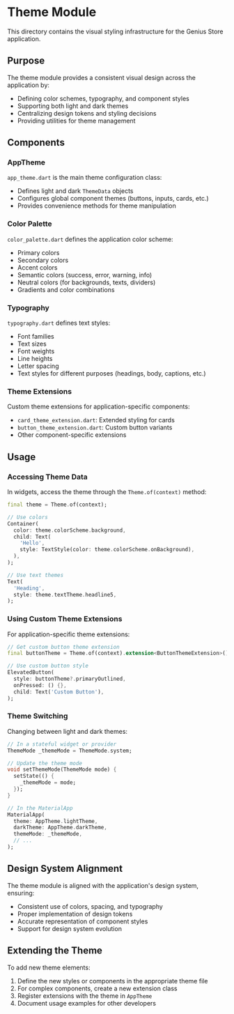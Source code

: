 # Theme Module

This directory contains the visual styling infrastructure for the Genius Store application.

## Purpose

The theme module provides a consistent visual design across the application by:

- Defining color schemes, typography, and component styles
- Supporting both light and dark themes
- Centralizing design tokens and styling decisions
- Providing utilities for theme management

## Components

### AppTheme

`app_theme.dart` is the main theme configuration class:

- Defines light and dark `ThemeData` objects
- Configures global component themes (buttons, inputs, cards, etc.)
- Provides convenience methods for theme manipulation

### Color Palette

`color_palette.dart` defines the application color scheme:

- Primary colors
- Secondary colors
- Accent colors
- Semantic colors (success, error, warning, info)
- Neutral colors (for backgrounds, texts, dividers)
- Gradients and color combinations

### Typography

`typography.dart` defines text styles:

- Font families
- Text sizes
- Font weights
- Line heights
- Letter spacing
- Text styles for different purposes (headings, body, captions, etc.)

### Theme Extensions

Custom theme extensions for application-specific components:

- `card_theme_extension.dart`: Extended styling for cards
- `button_theme_extension.dart`: Custom button variants
- Other component-specific extensions

## Usage

### Accessing Theme Data

In widgets, access the theme through the `Theme.of(context)` method:

```dart
final theme = Theme.of(context);

// Use colors
Container(
  color: theme.colorScheme.background,
  child: Text(
    'Hello',
    style: TextStyle(color: theme.colorScheme.onBackground),
  ),
);

// Use text themes
Text(
  'Heading',
  style: theme.textTheme.headline5,
);
```

### Using Custom Theme Extensions

For application-specific theme extensions:

```dart
// Get custom button theme extension
final buttonTheme = Theme.of(context).extension<ButtonThemeExtension>();

// Use custom button style
ElevatedButton(
  style: buttonTheme?.primaryOutlined,
  onPressed: () {},
  child: Text('Custom Button'),
);
```

### Theme Switching

Changing between light and dark themes:

```dart
// In a stateful widget or provider
ThemeMode _themeMode = ThemeMode.system;

// Update the theme mode
void setThemeMode(ThemeMode mode) {
  setState(() {
    _themeMode = mode;
  });
}

// In the MaterialApp
MaterialApp(
  theme: AppTheme.lightTheme,
  darkTheme: AppTheme.darkTheme,
  themeMode: _themeMode,
  // ...
);
```

## Design System Alignment

The theme module is aligned with the application's design system, ensuring:

- Consistent use of colors, spacing, and typography
- Proper implementation of design tokens
- Accurate representation of component styles
- Support for design system evolution

## Extending the Theme

To add new theme elements:

1. Define the new styles or components in the appropriate theme file
2. For complex components, create a new extension class
3. Register extensions with the theme in `AppTheme`
4. Document usage examples for other developers
